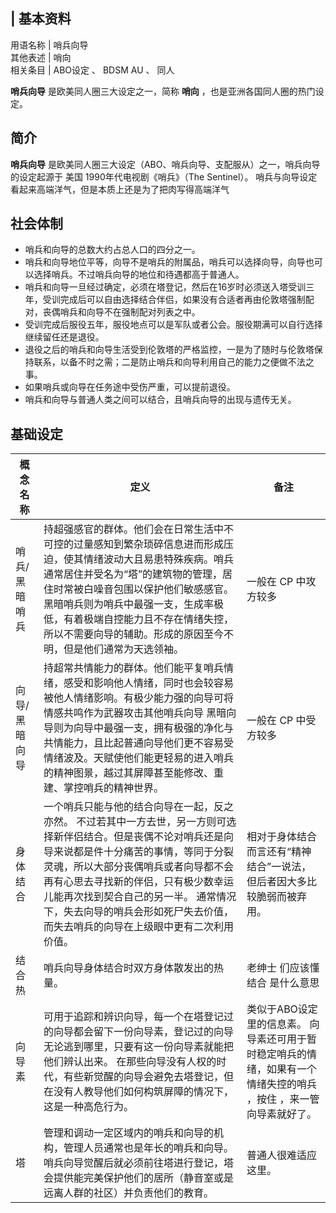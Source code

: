 |  **基本资料**  
---  
用语名称  |  哨兵向导   
其他表述  |  哨向   
相关条目  |  ABO设定  、  BDSM AU  、  同人   
  
**哨兵向导** 是欧美同人圈三大设定之一，简称 **哨向** ，也是亚洲各国同人圈的热门设定。

##  简介

**哨兵向导** 是欧美同人圈三大设定（ABO、哨兵向导、支配服从）之一，哨兵向导的设定起源于  美国  1990年代电视剧《哨兵》（The
Sentinel）。  哨兵与向导设定看起来高端洋气，但是本质上还是为了把肉写得高端洋气

##  社会体制

  * 哨兵和向导的总数大约占总人口的四分之一。 
  * 哨兵和向导地位平等，向导不是哨兵的附属品，哨兵可以选择向导，向导也可以选择哨兵。不过哨兵向导的地位和待遇都高于普通人。 
  * 哨兵和向导一旦经过确定，必须在塔登记，然后在16岁时必须送入塔受训三年，受训完成后可以自由选择结合伴侣，如果没有合适者再由伦敦塔强制配对，丧偶哨兵和向导不在强制配对列表之中。 
  * 受训完成后服役五年，服役地点可以是军队或者公会。服役期满可以自行选择继续留任还是退役。 
  * 退役之后的哨兵和向导生活受到伦敦塔的严格监控，一是为了随时与伦敦塔保持联系，以备不时之需；二是防止哨兵和向导利用自己的能力之便做不法之事。 
  * 如果哨兵或向导在任务途中受伤严重，可以提前退役。 
  * 哨兵和向导与普通人类之间可以结合，且哨兵向导的出现与遗传无关。 

##  基础设定

|  概念名称  |  定义  |  备注   
---|---|---  
哨兵/黑暗哨兵  |  持超强感官的群体。他们会在日常生活中不可控的过量感知到繁杂琐碎信息进而形成压迫，使其情绪波动大且易患特殊疾病。哨兵通常居住并受名为“塔”的建筑物的管理，居住时常被白噪音包围以保护他们敏感感官。  黑暗哨兵则为哨兵中最强一支，生成率极低，有着极端自控能力且不存在情绪失控，所以不需要向导的辅助。形成的原因至今不明，但是他们通常为天选领袖。  |  一般在  CP  中攻方较多   
向导/黑暗向导  |  持超常共情能力的群体。他们能平复哨兵情绪，感受和影响他人情绪，同时也会较容易被他人情绪影响。有极少能力强的向导可将情感共鸣作为武器攻击其他哨兵向导  黑暗向导则为向导中最强一支，拥有极强的净化与共情能力，且比起普通向导他们更不容易受情绪波及。天赋使他们能更轻易的进入哨兵的精神图景，越过其屏障甚至能修改、重建、掌控哨兵的精神世界。  |  一般在  CP  中受方较多   
身体结合  |  一个哨兵只能与他的结合向导在一起，反之亦然。  不过若其中一方去世，另一方则可选择新伴侣结合。但是丧偶不论对哨兵还是向导来说都是件十分痛苦的事情，等同于分裂灵魂，所以大部分丧偶哨兵或者向导都不会再有心思去寻找新的伴侣，只有极少数幸运儿能再次找到契合自己的另一半。  通常情况下，失去向导的哨兵会形如死尸失去价值，而失去哨兵的向导在上级眼中更有二次利用价值。  |  相对于身体结合而言还有“精神结合”一说法，但后者因大多比较脆弱而被弃用。   
结合热  |  哨兵向导身体结合时双方身体散发出的热量。  |  老绅士  们应该懂  结合  是什么意思   
向导素  |  可用于追踪和辨识向导，每一个在塔登记过的向导都会留下一份向导素，登记过的向导无论逃到哪里，只要有这一份向导素就能把他们辨认出来。  在那些向导没有人权的时代，有些新觉醒的向导会避免去塔登记，但在没有人教导他们如何构筑屏障的情况下，这是一种高危行为。  |  类似于ABO设定里的信息素。  向导素还可用于暂时稳定哨兵的情绪，如果有一个情绪失控的哨兵  ，按住  ，来一管向导素就好了。   
塔  |  管理和调动一定区域内的哨兵和向导的机构，管理人员通常也是年长的哨兵和向导。  哨兵向导觉醒后就必须前往塔进行登记，塔会提供能完美保护他们的居所（静音室或是远离人群的社区）并负责他们的教育。  |  普通人很难适应这里。 

